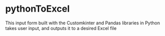 # pythonToExcel
This input form built with the Customkinter and Pandas libraries in Python takes user input, and outputs it to a desired Excel file
